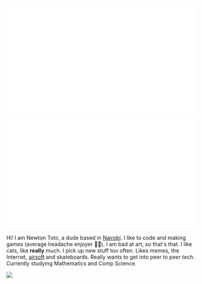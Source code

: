 ![](https://raw.githubusercontent.com/sokorototo/readme-stats/master/generated/overview.svg)
![](https://raw.githubusercontent.com/sokorototo/readme-stats/master/generated/languages.svg)

Hi! I am Newton Toto, a dude based in [Nairobi](https://duckduckgo.com/?q=nairobi&t=hx&va=g&ia=web&iaxm=about). I like to code and making games (average headache enjoyer 🤌🏿). I am bad at art, so that's that. I like cats, like **really** much. I pick up new stuff too often. Likes memes, the Internet, [airsoft](https://youtu.be/j8PxqgliIno) and skateboards. Really wants to get into peer to peer tech. Currently studying Mathematics and Comp Science.

![](https://www.codewars.com/users/sokorototo/badges/micro)
